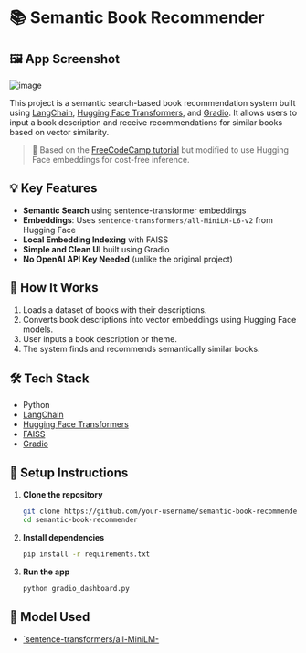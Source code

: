 # 📚 Semantic Book Recommender

## 🖼️ App Screenshot
![image](https://github.com/user-attachments/assets/8a652305-6998-4e37-9d83-5571ed819414)


This project is a semantic search-based book recommendation system built using [LangChain](https://www.langchain.com/), [Hugging Face Transformers](https://huggingface.co/), and [Gradio](https://gradio.app/). It allows users to input a book description and receive recommendations for similar books based on vector similarity.

> 🔗 Based on the [FreeCodeCamp tutorial](https://www.youtube.com/watch?v=i_23KUAEtUM) but modified to use Hugging Face embeddings for cost-free inference.

## 💡 Key Features

- **Semantic Search** using sentence-transformer embeddings  
- **Embeddings**: Uses `sentence-transformers/all-MiniLM-L6-v2` from Hugging Face  
- **Local Embedding Indexing** with FAISS  
- **Simple and Clean UI** built using Gradio  
- **No OpenAI API Key Needed** (unlike the original project)

## 🚀 How It Works

1. Loads a dataset of books with their descriptions.
2. Converts book descriptions into vector embeddings using Hugging Face models.
3. User inputs a book description or theme.
4. The system finds and recommends semantically similar books.

## 🛠 Tech Stack

- Python  
- [LangChain](https://www.langchain.com/)  
- [Hugging Face Transformers](https://huggingface.co/)  
- [FAISS](https://github.com/facebookresearch/faiss)  
- [Gradio](https://gradio.app/)

## 📝 Setup Instructions

1. **Clone the repository**
   ```bash
   git clone https://github.com/your-username/semantic-book-recommender
   cd semantic-book-recommender
   ```

2. **Install dependencies**
   ```bash
   pip install -r requirements.txt
   ```

3. **Run the app**
   ```bash
   python gradio_dashboard.py
   ```

## 🧠 Model Used

- [`sentence-transformers/all-MiniLM-]()



